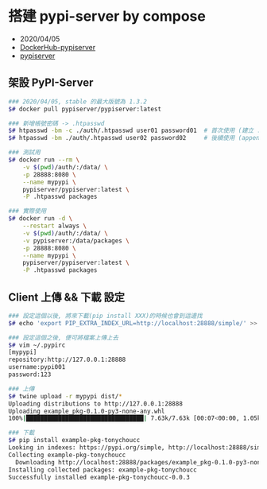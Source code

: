 
# 搭建 pypi-server by compose

- 2020/04/05
- [DockerHub-pypiserver](https://hub.docker.com/r/pypiserver/pypiserver)
- [pypiserver](https://pypiserver.readthedocs.io/en/latest/README.html)

## 架設 PyPI-Server

```bash
### 2020/04/05, stable 的最大版號為 1.3.2
$# docker pull pypiserver/pypiserver:latest

### 新增帳號密碼 -> .htpasswd
$# htpasswd -bm -c ./auth/.htpasswd user01 password01  # 首次使用 (建立 .htpasswd)
$# htpasswd -bm ./auth/.htpasswd user02 password02     # 後續使用 (append User)

### 測試用
$# docker run --rm \
    -v $(pwd)/auth/:/data/ \
    -p 28888:8080 \
    --name mypypi \
    pypiserver/pypiserver:latest \
    -P .htpasswd packages

### 實際使用
$# docker run -d \
    --restart always \
    -v $(pwd)/auth/:/data/ \
    -v pypiserver:/data/packages \
    -p 28888:8080 \
    --name mypypi \
    pypiserver/pypiserver:latest \
    -P .htpasswd packages
```


## Client 上傳 && 下載 設定

```bash
### 設定這個以後, 將來下載(pip install XXX)的時候也會到這邊找
$# echo 'export PIP_EXTRA_INDEX_URL=http://localhost:28888/simple/' >> ~/.bash_profile

### 設定這個之後, 便可將檔案上傳上去
$# vim ~/.pypirc
[mypypi]
repository:http://127.0.0.1:28888
username:pypi001
password:123

### 上傳
$# twine upload -r mypypi dist/*
Uploading distributions to http://127.0.0.1:28888
Uploading example_pkg-0.1.0-py3-none-any.whl
100%|█████████████████████████████████| 7.63k/7.63k [00:07<00:00, 1.05kB/s]

### 下載
$# pip install example-pkg-tonychoucc
Looking in indexes: https://pypi.org/simple, http://localhost:28888/simple/
Collecting example-pkg-tonychoucc
  Downloading http://localhost:28888/packages/example_pkg-0.1.0-py3-none-any.whl
Installing collected packages: example-pkg-tonychoucc
Successfully installed example-pkg-tonychoucc-0.0.3
```
